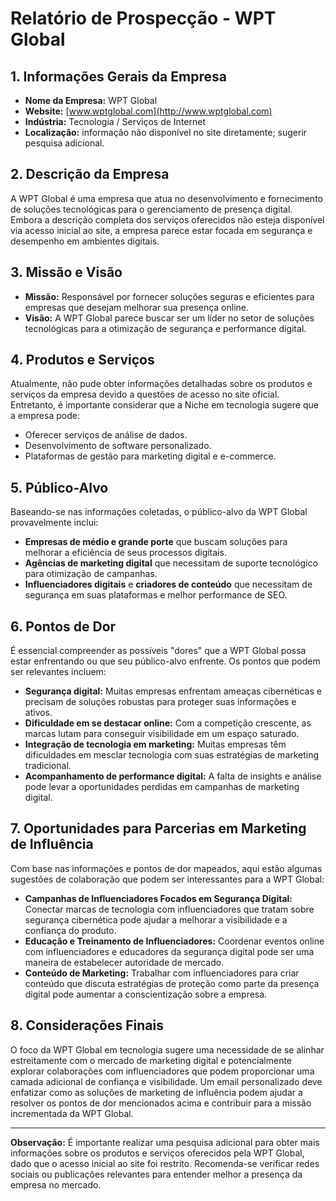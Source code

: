 # Relatório de Prospecção - WPT Global

## 1. Informações Gerais da Empresa

- **Nome da Empresa:** WPT Global
- **Website:** [www.wptglobal.com](http://www.wptglobal.com)
- **Indústria:** Tecnologia / Serviços de Internet
- **Localização:** informação não disponível no site diretamente; sugerir pesquisa adicional.

## 2. Descrição da Empresa

A WPT Global é uma empresa que atua no desenvolvimento e fornecimento de soluções tecnológicas para o gerenciamento de presença digital. Embora a descrição completa dos serviços oferecidos não esteja disponível via acesso inicial ao site, a empresa parece estar focada em segurança e desempenho em ambientes digitais.

## 3. Missão e Visão

- **Missão:** Responsável por fornecer soluções seguras e eficientes para empresas que desejam melhorar sua presença online.
- **Visão:** A WPT Global parece buscar ser um líder no setor de soluções tecnológicas para a otimização de segurança e performance digital.

## 4. Produtos e Serviços

Atualmente, não pude obter informações detalhadas sobre os produtos e serviços da empresa devido a questões de acesso no site oficial. Entretanto, é importante considerar que a Niche em tecnologia sugere que a empresa pode:

- Oferecer serviços de análise de dados.
- Desenvolvimento de software personalizado.
- Plataformas de gestão para marketing digital e e-commerce.

## 5. Público-Alvo

Baseando-se nas informações coletadas, o público-alvo da WPT Global provavelmente inclui:

- **Empresas de médio e grande porte** que buscam soluções para melhorar a eficiência de seus processos digitais.
- **Agências de marketing digital** que necessitam de suporte tecnológico para otimização de campanhas.
- **Influenciadores digitais** e **criadores de conteúdo** que necessitam de segurança em suas plataformas e melhor performance de SEO.

## 6. Pontos de Dor

É essencial compreender as possíveis "dores" que a WPT Global possa estar enfrentando ou que seu público-alvo enfrente. Os pontos que podem ser relevantes incluem:

- **Segurança digital:** Muitas empresas enfrentam ameaças cibernéticas e precisam de soluções robustas para proteger suas informações e ativos.
- **Dificuldade em se destacar online:** Com a competição crescente, as marcas lutam para conseguir visibilidade em um espaço saturado.
- **Integração de tecnologia em marketing:** Muitas empresas têm dificuldades em mesclar tecnologia com suas estratégias de marketing tradicional.
- **Acompanhamento de performance digital:** A falta de insights e análise pode levar a oportunidades perdidas em campanhas de marketing digital.

## 7. Oportunidades para Parcerias em Marketing de Influência

Com base nas informações e pontos de dor mapeados, aqui estão algumas sugestões de colaboração que podem ser interessantes para a WPT Global:

- **Campanhas de Influenciadores Focados em Segurança Digital:** Conectar marcas de tecnologia com influenciadores que tratam sobre segurança cibernética pode ajudar a melhorar a visibilidade e a confiança do produto.
- **Educação e Treinamento de Influenciadores:** Coordenar eventos online com influenciadores e educadores da segurança digital pode ser uma maneira de estabelecer autoridade de mercado.
- **Conteúdo de Marketing:** Trabalhar com influenciadores para criar conteúdo que discuta estratégias de proteção como parte da presença digital pode aumentar a conscientização sobre a empresa.

## 8. Considerações Finais

O foco da WPT Global em tecnologia sugere uma necessidade de se alinhar estreitamente com o mercado de marketing digital e potencialmente explorar colaborações com influenciadores que podem proporcionar uma camada adicional de confiança e visibilidade. Um email personalizado deve enfatizar como as soluções de marketing de influência podem ajudar a resolver os pontos de dor mencionados acima e contribuir para a missão incrementada da WPT Global.

---

**Observação:** É importante realizar uma pesquisa adicional para obter mais informações sobre os produtos e serviços oferecidos pela WPT Global, dado que o acesso inicial ao site foi restrito. Recomenda-se verificar redes sociais ou publicações relevantes para entender melhor a presença da empresa no mercado.